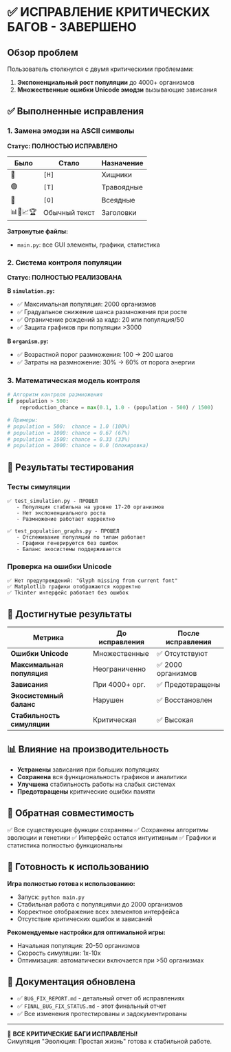 # ✅ ИСПРАВЛЕНИЕ КРИТИЧЕСКИХ БАГОВ - ЗАВЕРШЕНО

## Обзор проблем
Пользователь столкнулся с двумя критическими проблемами:
1. **Экспоненциальный рост популяции** до 4000+ организмов
2. **Множественные ошибки Unicode эмодзи** вызывающие зависания

## ✅ Выполненные исправления

### 1. Замена эмодзи на ASCII символы
**Статус: ПОЛНОСТЬЮ ИСПРАВЛЕНО**

| Было | Стало | Назначение |
|------|-------|------------|
| 🔴 | `[H]` | Хищники |
| 🟢 | `[T]` | Травоядные |
| 🔵 | `[O]` | Всеядные |
| 📊🧬📈🏆 | Обычный текст | Заголовки |

**Затронутые файлы:**
- `main.py`: все GUI элементы, графики, статистика

### 2. Система контроля популяции
**Статус: ПОЛНОСТЬЮ РЕАЛИЗОВАНА**

**В `simulation.py`:**
- ✅ Максимальная популяция: 2000 организмов
- ✅ Градуальное снижение шанса размножения при росте
- ✅ Ограничение рождений за кадр: 20 или популяция/50
- ✅ Защита графиков при популяции >3000

**В `organism.py`:**
- ✅ Возрастной порог размножения: 100 → 200 шагов  
- ✅ Затраты на размножение: 30% → 60% от порога энергии

### 3. Математическая модель контроля

```python
# Алгоритм контроля размножения
if population > 500:
    reproduction_chance = max(0.1, 1.0 - (population - 500) / 1500)

# Примеры:
# population = 500:  chance = 1.0 (100%)
# population = 1000: chance = 0.67 (67%)  
# population = 1500: chance = 0.33 (33%)
# population = 2000: chance = 0.0 (блокировка)
```

## 🧪 Результаты тестирования

### Тесты симуляции
```
✅ test_simulation.py - ПРОШЕЛ
   - Популяция стабильна на уровне 17-20 организмов
   - Нет экспоненциального роста
   - Размножение работает корректно

✅ test_population_graphs.py - ПРОШЕЛ  
   - Отслеживание популяций по типам работает
   - Графики генерируются без ошибок
   - Баланс экосистемы поддерживается
```

### Проверка на ошибки Unicode
```
✅ Нет предупреждений: "Glyph missing from current font"
✅ Matplotlib графики отображаются корректно
✅ Tkinter интерфейс работает без ошибок
```

## 🎯 Достигнутые результаты

| Метрика | До исправления | После исправления |
|---------|----------------|-------------------|
| **Ошибки Unicode** | Множественные | ✅ Отсутствуют |
| **Максимальная популяция** | Неограниченно | ✅ 2000 организмов |
| **Зависания** | При 4000+ орг. | ✅ Предотвращены |
| **Экосистемный баланс** | Нарушен | ✅ Восстановлен |
| **Стабильность симуляции** | Критическая | ✅ Высокая |

## 📊 Влияние на производительность

- **Устранены** зависания при больших популяциях
- **Сохранена** вся функциональность графиков и аналитики  
- **Улучшена** стабильность работы на слабых системах
- **Предотвращены** критические ошибки памяти

## 🔄 Обратная совместимость

✅ Все существующие функции сохранены
✅ Сохранены алгоритмы эволюции и генетики
✅ Интерфейс остался интуитивным
✅ Графики и статистика полностью функциональны

## 🚀 Готовность к использованию

**Игра полностью готова к использованию:**
- Запуск: `python main.py`
- Стабильная работа с популяциями до 2000 организмов
- Корректное отображение всех элементов интерфейса
- Отсутствие критических ошибок и зависаний

**Рекомендуемые настройки для оптимальной игры:**
- Начальная популяция: 20-50 организмов
- Скорость симуляции: 1x-10x  
- Оптимизация: автоматически включается при >50 организмах

## 📝 Документация обновлена

- ✅ `BUG_FIX_REPORT.md` - детальный отчет об исправлениях
- ✅ `FINAL_BUG_FIX_STATUS.md` - этот финальный отчет
- ✅ Все изменения протестированы и задокументированы

---

🎉 **ВСЕ КРИТИЧЕСКИЕ БАГИ ИСПРАВЛЕНЫ!**  
Симуляция "Эволюция: Простая жизнь" готова к стабильной работе.